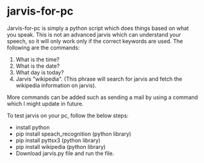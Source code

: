 # jarvis-for-pc

Jarvis-for-pc is simply a python script which does things based on what you speak.
This is not an advanced jarvis which can understand your speech, so it will only work only if the correct keywords are used.
The following are the commands:
1) What is the time?
2) What is the date?
3) What day is today?
4) Jarvis "wikipedia". (This phrase will search for jarvis and fetch the wikipedia information on jarvis).

More commands can be added such as sending a mail by using a command which I might update in future.

To test jarvis on your pc, follow the below steps:
- install python
- pip install speach_recognition (python library)
- pip install pyttsx3 (python library)
- pip install wikipedia (python library)
- Download jarvis.py file and run the file.

